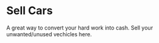 # Sell Cars

A great way to convert your hard work into cash. Sell your unwanted/unused vechicles here.

